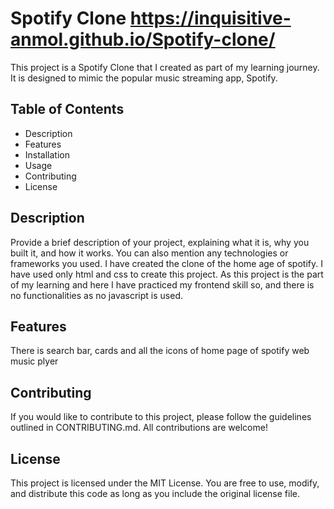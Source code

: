 # Spotify Clone  https://inquisitive-anmol.github.io/Spotify-clone/

This project is a Spotify Clone that I created as part of my learning journey. It is designed to mimic the popular music streaming app, Spotify.

## Table of Contents

- Description
- Features
- Installation
- Usage
- Contributing
- License

## Description

Provide a brief description of your project, explaining what it is, why you built it, and how it works. You can also mention any technologies or frameworks you used.
I have created the clone of the home age of spotify. I have used only html and css to create this project.
As this project is the part of my learning and here I have practiced my frontend skill so, and there is no functionalities as no javascript is used.

## Features

There is search bar, cards and all the icons of home page of spotify web music plyer

## Contributing

If you would like to contribute to this project, please follow the guidelines outlined in CONTRIBUTING.md. All contributions are welcome!

## License

This project is licensed under the MIT License. You are free to use, modify, and distribute this code as long as you include the original license file.

